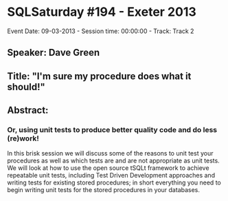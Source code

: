 # SQLSaturday #194 - Exeter 2013
Event Date: 09-03-2013 - Session time: 00:00:00 - Track: Track 2
## Speaker: Dave Green
## Title: "I'm sure my procedure does what it should!"
## Abstract:
### Or, using unit tests to produce better quality code and do less (re)work!

In this brisk session we will discuss some of the reasons to unit test your procedures as well as which tests are and are not appropriate as unit tests. We will look at how to use the open source tSQLt framework to achieve repeatable unit tests, including Test Driven Development approaches and writing tests for existing stored procedures; in short everything you need to begin writing unit tests for the stored procedures in your databases.
